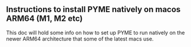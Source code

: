 ## Instructions to install PYME natively on macos ARM64 (M1, M2 etc)

This doc will hold some info on how to set up PYME to run natively on the newer ARM64 architecture that some of the latest macs use.
